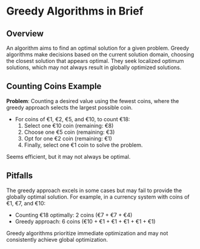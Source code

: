 # Greedy Algorithms in Brief

## Overview

An algorithm aims to find an optimal solution for a given problem. Greedy algorithms make decisions based on the current solution domain, choosing the closest solution that appears optimal. They seek localized optimum solutions, which may not always result in globally optimized solutions.

## Counting Coins Example

**Problem**: Counting a desired value using the fewest coins, where the greedy approach selects the largest possible coin.

- For coins of €1, €2, €5, and €10, to count €18:
  1. Select one €10 coin (remaining: €8)
  2. Choose one €5 coin (remaining: €3)
  3. Opt for one €2 coin (remaining: €1)
  4. Finally, select one €1 coin to solve the problem.

Seems efficient, but it may not always be optimal.

## Pitfalls

The greedy approach excels in some cases but may fail to provide the globally optimal solution. For example, in a currency system with coins of €1, €7, and €10:

- Counting €18 optimally: 2 coins (€7 + €7 + €4)
- Greedy approach: 6 coins (€10 + €1 + €1 + €1 + €1 + €1)

Greedy algorithms prioritize immediate optimization and may not consistently achieve global optimization.
